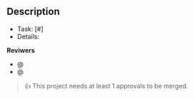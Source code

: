 ## Description
- Task: [#]
- Details: 


**Reviwers**
- @
- @


>:thumbsup: This project needs at least 1 approvals to be merged.
